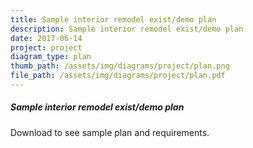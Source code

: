 ```yaml
---
title: Sample interior remodel exist/demo plan
description: Sample interior remodel exist/demo plan
date: 2017-06-14
project: project
diagram_type: plan
thumb_path: /assets/img/diagrams/project/plan.png
file_path: /assets/img/diagrams/project/plan.pdf
---
```

##### Sample interior remodel exist/demo plan
Download to see sample plan and requirements.
